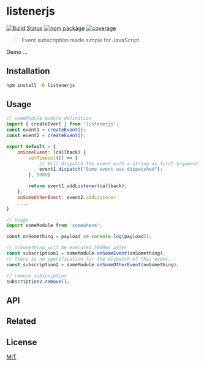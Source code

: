 # listenerjs 
[![Build Status](https://badgen.net/circleci/github/saribe/listenerjs)](https://circleci.com/gh/saribe/listenerjs) 
[![npm package](https://badgen.net/npm/v/listenerjs)](https://www.npmjs.com/package/listenerjs) 
[![coverage](https://badgen.net/codecov/c/github/saribe/listenerjs)](https://codecov.io/gh/saribe/listenerjs) 

> Event subscription made simple for JavaScript

Demo ...

## Installation

```sh
npm install -D listenerjs
```

## Usage

```js
// someModule module definition
import { createEvent } from 'listenerjs';
const event1 = createEvent();
const event2 = createEvent();

export default = {
    onSomeEvent: (callback) {
        setTimeout(() => {
            // Will dispatch the event with a string as first argument
            event1.dispatch("Some event was dispatched");
        }, 5000)

        return event1.addListener(callback);
    },
    onSomeOtherEvent: event2.addListener
    ...,
}

// Usage
import someModule from 'somewhere';

const onSomething = payload => console.log(payload));

// onSomething will be executed 5000ms after
const subscription1 = someModule.onSomeEvent(onSomething);
// there is no specification for the dispatch of this event...
const subscription2 = someModule.onSomeOtherEvent(onSomething);

// remove subscription
subscription2.remove();
```

## API

## Related

## License

[MIT](http://opensource.org/licenses/MIT)
